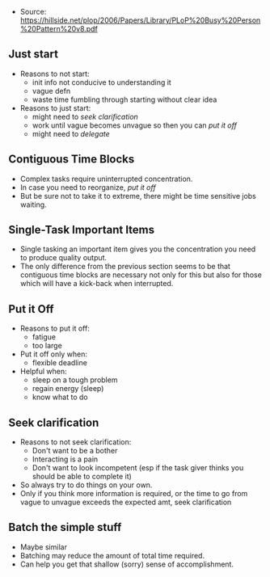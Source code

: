 * Source: https://hillside.net/plop/2006/Papers/Library/PLoP%20Busy%20Person%20Pattern%20v8.pdf

## Just start

* Reasons to not start:
    - init info not conducive to understanding it
    - vague defn
    - waste time fumbling through starting without clear idea
* Reasons to just start:
    - might need to _seek clarification_
    - work until vague becomes unvague so then you can _put it off_
    - might need to _delegate_

## Contiguous Time Blocks

* Complex tasks require uninterrupted concentration.
* In case you need to reorganize, _put it off_
* But be sure not to take it to extreme, there might be time sensitive jobs
  waiting.

## Single-Task Important Items

* Single tasking an important item gives you the concentration you need to
  produce quality output.
* The only difference from the previous section seems to be that contiguous time
  blocks are necessary not only for this but also for those which will have a
  kick-back when interrupted.

## Put it Off

* Reasons to put it off:
    - fatigue
    - too large
* Put it off only when:
    - flexible deadline
* Helpful when:
    - sleep on a tough problem
    - regain energy (sleep)
    - know what to do

## Seek clarification

* Reasons to not seek clarification:
    - Don't want to be a bother
    - Interacting is a pain
    - Don't want to look incompetent
    (esp if the task giver thinks you should be able to complete it)
* So always try to do  things on your own.
* Only if you think more information is required, or the time to go from vague
  to unvague exceeds the expected amt, seek clarification

## Batch the simple stuff

* Maybe similar
* Batching may reduce the amount of total time required.
* Can help you get that shallow (sorry) sense of accomplishment.

